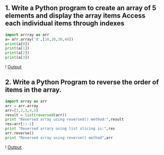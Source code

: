 ## 1. Write a Python program to create an array of 5 elements and display the array items Access each individual items through indexes
```python
import arrray as arr
a= arr.array('d',[10,20,30,40])
print(a[0])
print(a[1])
print(a[2])
print(a[3])
```
! [Output](https://user-images.githubusercontent.com/79211248/120897317-14435e80-c643-11eb-9932-349f3e023da6.png)
## 2. Write a Python Program to reverse the order of items in the array.
```python
import array as arr
arr = arr.array
arr=[1,2,3,4,5]
result = list(reversed(arr))
print "Reversed array using reversed() method:",result
res=arr[::-1]
print "Reversed arrary using list slicing is:",res
arr.reverse()
print "Reversed array using reverse() method",arr
```
! [Output](https://user-images.githubusercontent.com/79211248/120897347-49e84780-c643-11eb-82f1-0b68982741dd.png)

